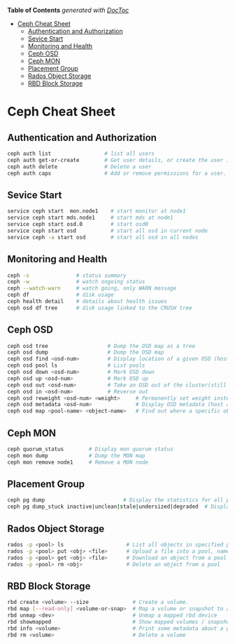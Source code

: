 **Table of Contents**  *generated with [DocToc](http://doctoc.herokuapp.com/)*

- [Ceph Cheat Sheet](#1)
    - [Authentication and Authorization](#2)
    - [Sevice Start](#3)
    - [Monitoring and Health](#4)
    - [Ceph OSD](#5)
    - [Ceph MON](#6)
    - [Placement Group](#7)
    - [Rados Object Storage](#8)
    - [RBD Block Storage](#9)

<a name="1"></a>
# Ceph Cheat Sheet

<a name="2"></a>
## Authentication and Authorization

```bash
ceph auth list                 # list all users
ceph auth get-or-create        # Get user details, or create the user if it doesn't exist yet and return details 
ceph auth delete               # Delete a user
ceph auth caps                 # Add or remove permissions for a user. Permissions are grouped per daemon type (eg. mon, osd, mds)            
```

<a name="3"></a>
## Sevice Start

```bash
service ceph start  mon.node1    # start monitor at node1
service ceph start mds.node1     # start mds at node1
service ceph start osd.0         # start osd0
service ceph start osd           # start all osd in current node
service ceph -a start osd        # start all osd in all nodes
```
<a name="4"></a>
## Monitoring and Health

```bash
ceph -s               # status summary
ceph -w               # watch ongoing status
ceph --watch-warn     # watch going, only WARN message
ceph df               # disk usage
ceph health detail    # details about health issues
ceph osd df tree      # disk usage linked to the CRUSH tree
```

<a name="5"></a>
## Ceph OSD

```bash
ceph osd tree                   # Dump the OSD map as a tree
ceph osd dump                   # Dump the OSD map
ceph osd find <osd-num>         # Display location of a given OSD (hostname, port, CRUSH details)
ceph osd pool ls                # List pools
ceph osd down <osd-num>         # Mark OSD down 
ceph osd up <osd-num>           # Mark OSD up
ceph osd out <osd-num>          # Take an OSD out of the cluster(still up), rebalancing it's data to other OSDs.
ceph osd in <osd-num>           # Reverse out
ceph osd reweight <osd-num> <weight>     # Permanently set weight instead of system-assigned value
ceph osd metadata <osd-num>              # Display OSD metadata (host and host info)
ceph osd map <pool-name> <object-name>   # Find out where a specific object is or would be stored in the system
```
<a name="6"></a>
## Ceph MON

```bash
ceph quorum_status        # Display mon quorum status
ceph mon dump             # Dump the MON map
ceph mon remove node1     # Remove a MON node
```



<a name="7"></a>
## Placement Group 

```bash
ceph pg dump                         # Display the statistics for all placement groups
ceph pg dump_stuck inactive|unclean|stale|undersized|degraded  # Display the statistics for all placement groups stuck in a specified state
```
<a name="8"></a>
## Rados Object Storage

```bash
rados -p <pool> ls                    # List all objects in specified pool
rados -p <pool> put <obj> <file>      # Upload a file into a pool, name the resulting obj
rados -p <pool> get <obj> <file>      # Download an object from a pool into a local file
rados -p <pool> rm <obj>              # Delete an object from a pool
```

<a name="9"></a>
## RBD Block Storage

```bash
rbd create <volume> --size              # Create a volume.
rbd map [--read-only] <volume-or-snap>  # Map a volume or snapshot to a block device on the local machine
rbd unmap <dev>                         # Unmap a mapped rbd device
rbd showmapped                          # Show mapped volumes / snapshots
rbd info <volume>                       # Print some metadata about a given volume.
rbd rm <volume>                         # Delete a volume
```
